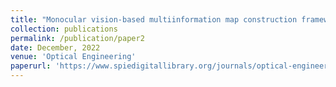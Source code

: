 ```yaml
---
title: "Monocular vision-based multiinformation map construction framework for field terrain"
collection: publications
permalink: /publication/paper2
date: December, 2022
venue: 'Optical Engineering'
paperurl: 'https://www.spiedigitallibrary.org/journals/optical-engineering/volume-61/issue-12/128102/Monocular-vision-based-multiinformation-map-construction-framework-for-field-terrain/10.1117/1.OE.61.12.128102.short'
---
```

